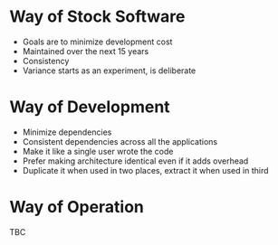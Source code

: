 Way of Stock Software
=====================

* Goals are to minimize development cost 
* Maintained over the next 15 years
* Consistency
* Variance starts as an experiment, is deliberate

Way of Development
==================

* Minimize dependencies
* Consistent dependencies across all the applications
* Make it like a single user wrote the code
* Prefer making architecture identical even if it adds overhead
* Duplicate it when used in two places, extract it when used in third

Way of Operation
================

TBC